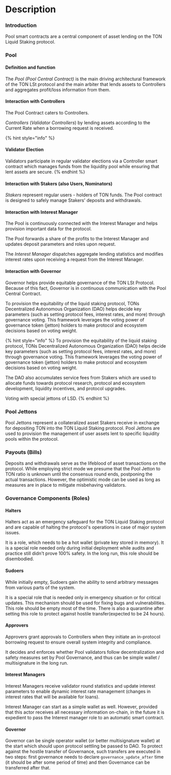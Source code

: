 # Description

### Introduction

Pool smart contracts are a central component of asset lending on the TON Liquid Staking protocol.

### Pool&#x20;

#### Definition and function

The _Pool (Pool Central Contract)_ is the main driving architectural framework of the TON LSt protocol and the main arbiter that lends assets to Controllers and aggregates profit/loss information from them.

#### Interaction with Controllers

The Pool Contract caters to Controllers.&#x20;

_Controllers_ (_Validator Controllers_) by lending assets according to the Current Rate when a borrowing request is received.&#x20;

{% hint style="info" %}
#### Validator Election

Validators participate in regular validator elections via a Controller smart contract which manages funds from the liquidity pool while ensuring that lent assets are secure.
{% endhint %}

#### Interaction with Stakers (also Users, Nominators)

_Stakers_ represent regular users - holders of TON funds. The Pool contract is designed to safely manage Stakers' deposits and withdrawals.

#### Interaction with Interest Manager

The Pool is continuously connected with the Interest Manager and helps provision important data for the protocol.&#x20;

The Pool forwards a share of the profits to the Interest Manager and updates deposit parameters and roles upon request.

The _Interest Manager_ dispatches aggregate lending statistics and modifies interest rates upon receiving a request from the Interest Manager.

#### Interaction with Governor

Governor helps provide equitable governance of the TON LSt Protocol. Because of this fact, Governor is in continuous communication with the Pool Central Contract.&#x20;

To provision the equitability of the liquid staking protocol, TONs Decentralized Autonomous Organization (DAO) helps decide key parameters (such as setting protocol fees, interest rates, and more) through governance voting. This framework leverages the voting power of governance token (jetton) holders to make protocol and ecosystem decisions based on voting weight.&#x20;



{% hint style="info" %}
To provision the equitability of the liquid staking protocol, TONs Decentralized Autonomous Organization (DAO) helps decide key parameters (such as setting protocol fees, interest rates, and more) through governance voting. This framework leverages the voting power of governance token (jetton) holders to make protocol and ecosystem decisions based on voting weight.&#x20;

The DAO also accumulates service fees from Stakers which are used to allocate funds towards protocol research, protocol and ecosystem development, liquidity incentives, and protocol upgrades.

Voting with special jettons of LSD.
{% endhint %}

### Pool Jettons

Pool Jettons represent a collateralized asset Stakers receive in exchange for depositing TON into the TON Liquid Staking protocol. Pool Jettons are used to provision the management of user assets lent to specific liquidity pools within the protocol.&#x20;

### Payouts (Bills)

Deposits and withdrawals serve as the lifeblood of asset transactions on the protocol. While employing strict mode we presume that the Pool Jetton to TON ratio is unknown until the consensus round ends, postponing the actual transactions. However, the optimistic mode can be used as long as measures are in place to mitigate misbehaving validators.



### Governance Components (Roles)

#### Halters

Halters act as an emergency safeguard for the TON Liquid Staking protocol and are capable of halting the protocol's operations in case of major system issues.

It is a role, which needs to be a hot wallet (private key stored in memory). It is a special role needed only during initial deployment while audits and practice still didn't prove 100% safety. In the long run, this role should be disembodied.&#x20;

#### Sudoers

While initially empty, Sudoers gain the ability to send arbitrary messages from various parts of the system.&#x20;

It is a special role that is needed only in emergency situation or for critical updates. This mechanism should be used for fixing bugs and vulnerabilities. This role should be empty most of the time. There is also a quarantine after setting this role to protect against hostile transfer(expected to be 24 hours).

#### Approvers

Approvers grant approvals to Controllers when they initiate an in-protocol borrowing request to ensure overall system integrity and compliance.

It decides and enforces whether Pool validators follow decentralization and safety measures set by Pool Governance, and thus can be simple wallet / multisignature in the long run.&#x20;

#### Interest Managers

Interest Managers receive validator round statistics and update interest parameters to enable dynamic interest rate management (changes in interest rates that will be available for loans).

Interest Manager can start as a simple wallet as well. However, provided that this actor receives all necessary information on-chain, in the future it is expedient to pass the Interest manager role to an automatic smart contract.&#x20;

#### Governor

Governor can be single operator wallet (or better multisignature wallet) at the start which should upon protocol settling be passed to DAO. To protect against the hostile transfer of Governance, such transfers are executed in two steps: first governance needs to declare `governance_update_after` time (it should be after some period of time) and then Governance can be transferred after that.&#x20;

####



